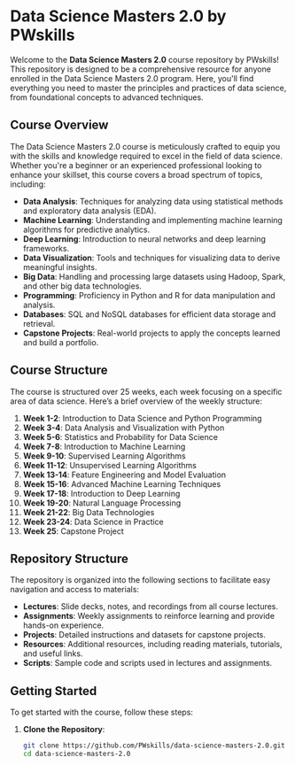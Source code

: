 # Data Science Masters 2.0 by PWskills

Welcome to the **Data Science Masters 2.0** course repository by PWskills! This repository is designed to be a comprehensive resource for anyone enrolled in the Data Science Masters 2.0 program. Here, you'll find everything you need to master the principles and practices of data science, from foundational concepts to advanced techniques.

## Course Overview

The Data Science Masters 2.0 course is meticulously crafted to equip you with the skills and knowledge required to excel in the field of data science. Whether you're a beginner or an experienced professional looking to enhance your skillset, this course covers a broad spectrum of topics, including:

- **Data Analysis**: Techniques for analyzing data using statistical methods and exploratory data analysis (EDA).
- **Machine Learning**: Understanding and implementing machine learning algorithms for predictive analytics.
- **Deep Learning**: Introduction to neural networks and deep learning frameworks.
- **Data Visualization**: Tools and techniques for visualizing data to derive meaningful insights.
- **Big Data**: Handling and processing large datasets using Hadoop, Spark, and other big data technologies.
- **Programming**: Proficiency in Python and R for data manipulation and analysis.
- **Databases**: SQL and NoSQL databases for efficient data storage and retrieval.
- **Capstone Projects**: Real-world projects to apply the concepts learned and build a portfolio.

## Course Structure

The course is structured over 25 weeks, each week focusing on a specific area of data science. Here’s a brief overview of the weekly structure:

1. **Week 1-2**: Introduction to Data Science and Python Programming
2. **Week 3-4**: Data Analysis and Visualization with Python
3. **Week 5-6**: Statistics and Probability for Data Science
4. **Week 7-8**: Introduction to Machine Learning
5. **Week 9-10**: Supervised Learning Algorithms
6. **Week 11-12**: Unsupervised Learning Algorithms
7. **Week 13-14**: Feature Engineering and Model Evaluation
8. **Week 15-16**: Advanced Machine Learning Techniques
9. **Week 17-18**: Introduction to Deep Learning
10. **Week 19-20**: Natural Language Processing
11. **Week 21-22**: Big Data Technologies
12. **Week 23-24**: Data Science in Practice
13. **Week 25**: Capstone Project

## Repository Structure

The repository is organized into the following sections to facilitate easy navigation and access to materials:

- **Lectures**: Slide decks, notes, and recordings from all course lectures.
- **Assignments**: Weekly assignments to reinforce learning and provide hands-on experience.
- **Projects**: Detailed instructions and datasets for capstone projects.
- **Resources**: Additional resources, including reading materials, tutorials, and useful links.
- **Scripts**: Sample code and scripts used in lectures and assignments.

## Getting Started

To get started with the course, follow these steps:

1. **Clone the Repository**:
   ```bash
   git clone https://github.com/PWskills/data-science-masters-2.0.git
   cd data-science-masters-2.0
